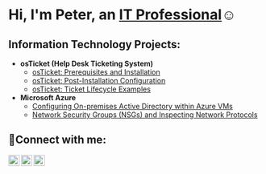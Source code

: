 <h1>Hi, I'm Peter, an <a href="https://linkedin.com/in/peter-blackman">IT Professional</a>☺</h1>

<h2> Information Technology Projects:</h2>

- <b>osTicket (Help Desk Ticketing System)</b>
  - [osTicket: Prerequisites and Installation](https://github.com/PeterBlackman1/osticket-prereqs)
  - [osTicket: Post-Installation Configuration](https://github.com/PeterBlackman1/post-install-config)
  - [osTicket: Ticket Lifecycle Examples](https://github.com/PeterBlackman1/ticket-lifecycle)
- <b>Microsoft Azure</b>
  - [Configuring On-premises Active Directory within Azure VMs](https://github.com/PeterBlackman1/configure-ad)
  - [Network Security Groups (NSGs) and Inspecting Network Protocols](https://github.com/PeterBlackman1/azure-network-protocols)

<h2>🤳Connect with me:</h2>

[<img align="left" alt="Josh | Twitter" width="22px" src="https://cdn.jsdelivr.net/npm/simple-icons@v3/icons/twitter.svg" />][twitter]
[<img align="left" alt="Josh | LinkedIn" width="22px" src="https://cdn.jsdelivr.net/npm/simple-icons@v3/icons/linkedin.svg" />][linkedin]
[<img align="left" alt="Josh | Instagram" width="22px" src="https://cdn.jsdelivr.net/npm/simple-icons@v3/icons/instagram.svg" />][instagram]

[twitter]: https://twitter.com/SheIsAddicted
[instagram]: https://www.instagram.com/PjMagazine
[linkedin]: https://linkedin.com/in/peter-blackman
<p>
